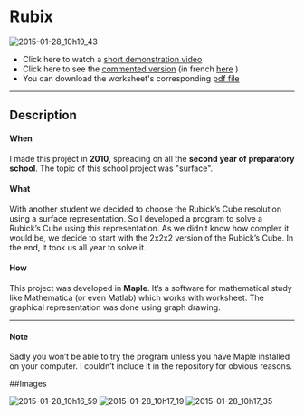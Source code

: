 ﻿# Rubix

![2015-01-28_10h19_43](https://cloud.githubusercontent.com/assets/10437041/5935079/358cffac-a6d7-11e4-83b2-f28356908b0b.png)

*  Click here to watch a [short demonstration video](http://youtu.be/YzhefB-WiKo) 
*  Click here to see the [commented version](http://youtu.be/13PQx51a_dI) (in french [here](http://youtu.be/FWpstIkK0DE) )
*  You can download the worksheet's corresponding [pdf file](https://github.com/OlivierDeBouclans/2010-Rubik-Cube-Solver/raw/master/Le%20Rubix.pdf)

---
## Description

#### When

I made this project in **2010**, spreading on all the **second year of preparatory school**. The topic of this school project was "surface".

#### What

With another student we decided to choose the Rubick’s Cube resolution using a surface representation. So I developed a program to solve a Rubick’s Cube using this representation.  As we didn’t know how complex it would be, we decide to start with the 2x2x2 version of the Rubick’s Cube. In the end, it took us all year to solve it.

#### How

This project was developed in **Maple**. It’s a software for mathematical study like Mathematica (or even Matlab) which works with worksheet. The graphical representation was done using graph drawing.

---

#### Note

Sadly you won’t be able to try the program unless you have Maple installed on your computer. I couldn’t  include it in the repository for obvious reasons. 

##Images

![2015-01-28_10h16_59](https://cloud.githubusercontent.com/assets/10437041/5935067/15cb7fae-a6d7-11e4-87c7-ab9bd82332f5.png)
![2015-01-28_10h17_19](https://cloud.githubusercontent.com/assets/10437041/5935066/15cb329c-a6d7-11e4-9716-c10d58f812ad.png)
![2015-01-28_10h17_35](https://cloud.githubusercontent.com/assets/10437041/5935068/15cdc2e6-a6d7-11e4-8a5f-7e33a0164071.png)
